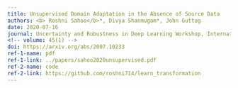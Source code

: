 ```yaml
---
title: Unsupervised Domain Adaptation in the Absence of Source Data
authors: <b> Roshni Sahoo</b>*, Divya Shanmugam*, John Guttag
date: 2020-07-16
journal: Uncertainty and Robustness in Deep Learning Workshop, International Conference on Machine Learning (ICML) 2020
<!-- volume: 45(1) -->
doi: https://arxiv.org/abs/2007.10233
ref-1-name: pdf
ref-1-link: ../papers/sahoo2020unsupervised.pdf
ref-2-name: code
ref-2-link: https://github.com/roshni714/learn_transformation
---
```

